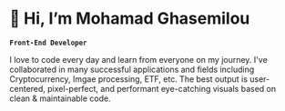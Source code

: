 # 👋 Hi, I’m Mohamad Ghasemilou
**`Front-End Developer`**

I love to code every day and learn from everyone on my journey. I've collaborated in many successful applications and fields including Cryptocurrency, Imgae processing, ETF, etc. The best output is user-centered, pixel-perfect, and performant eye-catching visuals based on clean & maintainable code.
